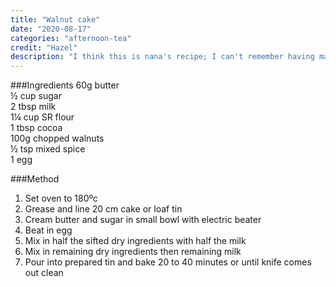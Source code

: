 ```yaml
---
title: "Walnut cake"
date: "2020-08-17"
categories: "afternoon-tea"
credit: "Hazel"
description: "I think this is nana's recipe; I can't remember having made this one"
---
```


###Ingredients
60g butter  
½ cup sugar  
2 tbsp milk  
1¼ cup SR flour  
1 tbsp cocoa  
100g chopped walnuts  
½ tsp mixed spice  
1 egg

###Method
1. Set oven to 180ºc
2. Grease and line 20 cm cake or loaf tin
3. Cream butter and sugar in small bowl with electric beater
4. Beat in egg
5. Mix in half the sifted dry ingredients with half the milk
6. Mix in remaining dry ingredients then remaining milk
7. Pour into prepared tin and bake 20 to 40 minutes or until knife comes out clean
